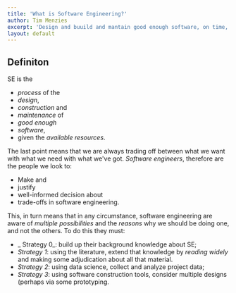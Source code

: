 ```yaml
---
title: 'What is Software Engineering?'
author: Tim Menzies
excerpt: 'Design and buuild and mantain good enough software, on time, on budget'
layout: default
---
```


## Definiton


SE is the 

+ _process_ of the
+ _design_,
+ _construction_ and
+ _maintenance_ of
+ _good  enough_
+ _software_,
+ given the _available resources_.

The last point means that we are always trading off between
what we want with
what we need with what we've got. _Software engineers_, therefore
are the people we look to:

+ Make and
+ justify
+ well-informed decision about
+ trade-offs in software engineering.

This, in turn means that in any circumstance, software engineering are
aware of _multiple possibilities_ and the _reasons_ why we should be doing
one, and not the others. To do this they must:

+ _ Strategy 0_: build up their background knowledge about SE;
+ _Strategy 1_: using the literature, extend that knowledge by _reading widely_ and making
  some adjudication about all that material.  
+ _Strategy 2_: using data science, collect and analyze project data;
+ _Strategy 3_: using software construction tools, consider multiple designs (perhaps via some prototyping.

